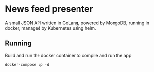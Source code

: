 # News feed presenter
A small JSON API written in GoLang, powered by MongoDB, running in docker, managed by Kubernetes using helm.

## Running
Build and run the docker container to compile and run the app
```
docker-compose up -d
```
